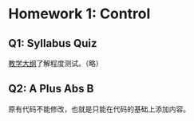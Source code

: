 
# Homework 1: Control

## Q1: Syllabus Quiz

[教学大纲](https://cs61a.org/articles/about.html)了解程度测试。（略）

## Q2: A Plus Abs B

原有代码不能修改，也就是只能在代码的基础上添加内容。

```python

```